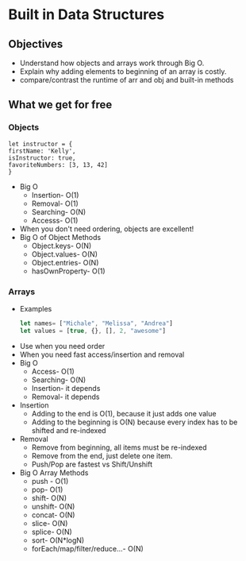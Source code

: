 # Built in Data Structures
## Objectives
- Understand how objects and arrays work through Big O.
- Explain why adding elements to beginning of an array is costly.
- compare/contrast the runtime of arr and obj and built-in methods

## What we get for free
### Objects
    let instructor = {
    firstName: 'Kelly',
    isInstructor: true,
    favoriteNumbers: [3, 13, 42]
    }
  - Big O
    - Insertion- O(1)
    - Removal- O(1)
    - Searching- O(N)
    - Accesss- O(1)
  - When you don't need ordering, objects are excellent!
  - Big O of Object Methods
    - Object.keys- O(N)
    - Object.values- O(N)
    - Object.entries- O(N)
    - hasOwnProperty- O(1)
### Arrays
  - Examples
    ```js
    let names= ["Michale", "Melissa", "Andrea"]
    let values = [true, {}, [], 2, "awesome"]
    ```
  - Use when you need order
  - When you need fast access/insertion and removal
  - Big O
    - Access- O(1)
    - Searching- O(N)
    - Insertion- it depends
    - Removal- it depends
  - Insertion
    - Adding to the end is O(1), because it just adds one value
    - Adding to the beginning is O(N) because every index has to be shifted and re-indexed
  - Removal
    - Remove from beginning, all items must be re-indexed
    - Remove from the end, just delete one item.
    - Push/Pop are fastest vs Shift/Unshift
  - Big O Array Methods
    - push - O(1)
    - pop- O(1)
    - shift- O(N)
    - unshift- O(N)
    - concat- O(N)
    - slice- O(N)
    - splice- O(N)
    - sort- O(N*logN)
    - forEach/map/filter/reduce...- O(N)
